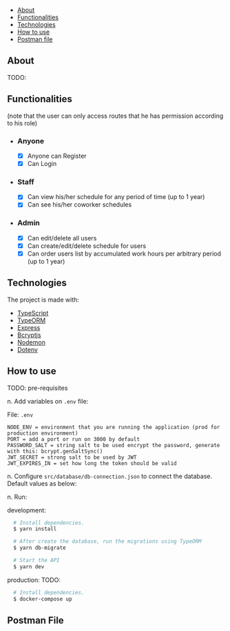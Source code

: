 - [About](#about)
- [Functionalities](#functionalities)
- [Technologies](#technologies)
- [How to use](#how-to-use)
- [Postman file](#postman-file)

<a id="about"></a>

## About

TODO:

<a id="functionalities"></a>

## Functionalities

(note that the user can only access routes that he has permission according to his role)

- ### **Anyone**

  - [x] Anyone can Register
  - [x] Can Login

- ### **Staff**

  - [x] Can view his/her schedule for any period of time (up to 1 year)
  - [x] Can see his/her coworker schedules

- ### **Admin**
  - [x] Can edit/delete all users
  - [x] Can create/edit/delete schedule for users
  - [x] Can order users list by accumulated work hours per arbitrary period (up to 1 year)

<a id="technologies"></a>

## Technologies

The project is made with:

- [TypeScript](https://www.typescriptlang.org/)
- [TypeORM](https://typeorm.io/#/)
- [Express](https://expressjs.com/)
- [Bcryptjs](https://www.npmjs.com/package/bcryptjs)
- [Nodemon](https://nodemon.io/)
- [Dotenv](https://www.npmjs.com/package/dotenv)

<a id="how-to-use"></a>

## How to use

TODO: pre-requisites

n. Add variables on `.env` file:

File: `.env`

```text
NODE_ENV = environment that you are running the application (prod for production environment)
PORT = add a port or run on 3000 by default
PASSWORD_SALT = string salt to be used encrypt the password, generate with this: bcrypt.genSaltSync()
JWT_SECRET = strong salt to be used by JWT
JWT_EXPIRES_IN = set how long the token should be valid
```

n. Configure `src/database/db-connection.json` to connect the database. Default values as below:

n. Run:

development:

```sh
  # Install dependencies.
  $ yarn install

  # After create the database, run the migrations using TypeORM
  $ yarn db-migrate

  # Start the API
  $ yarn dev
```

production:
TODO:

```sh
  # Install dependencies.
  $ docker-compose up
```

<a id="postman-file"></a>

## Postman File
